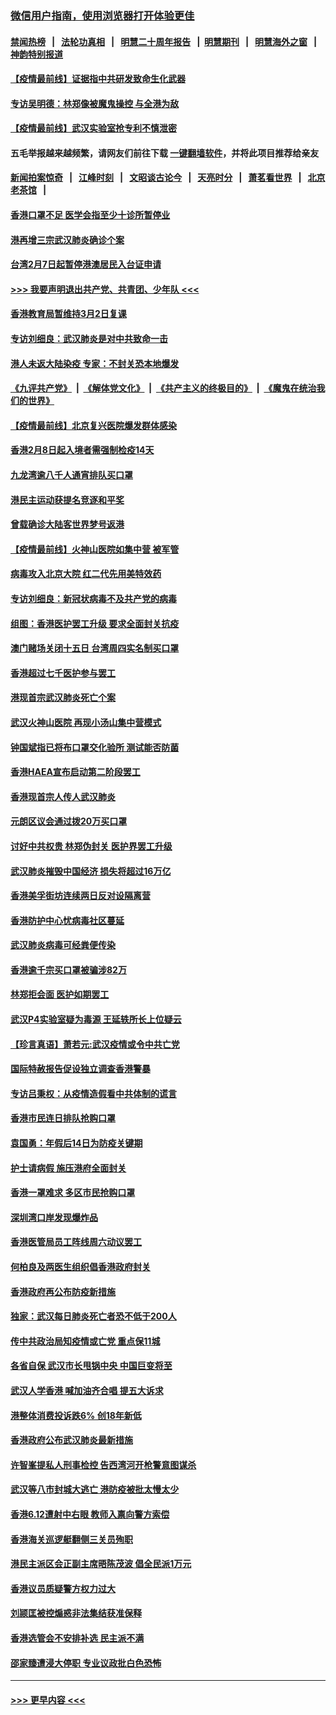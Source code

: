 ### [微信用户指南，使用浏览器打开体验更佳](https://github.com/gfw-breaker/banned-news1/blob/master/indexes/wechat-guide.md?t=0)
#### [禁闻热榜](热点新闻.md?t=0)  &nbsp;&nbsp;|&nbsp;&nbsp; [法轮功真相](https://github.com/gfw-breaker/truth/blob/master/README.md?t=0) &nbsp;&nbsp;|&nbsp;&nbsp; [明慧二十周年报告](https://github.com/gfw-breaker/mh-reports/blob/master/README.md?t=0) &nbsp;&nbsp;|&nbsp;&nbsp;[明慧期刊](https://github.com/gfw-breaker/mh-qikan) &nbsp;&nbsp;|&nbsp;&nbsp; [明慧海外之窗](https://github.com/gfw-breaker/mh-news/blob/master/README.md?t=0) &nbsp;&nbsp;|&nbsp;&nbsp; [神韵特别报道](https://github.com/gfw-breaker/mh-news/blob/master/shenyun.md?t=0)
#### [【疫情最前线】证据指中共研发致命生化武器](../pages/nsc415/n11853087.md?t=02081211) 
#### [专访吴明德：林郑像被魔鬼操控 与全港为敌](../pages/nsc415/n11852734.md?t=02081211) 
#### [【疫情最前线】武汉实验室抢专利不慎泄密](../pages/nsc415/n11850310.md?t=02081211) 
#### 五毛举报越来越频繁，请网友们前往下载 [一键翻墙软件](https://github.com/gfw-breaker/ssr-accounts)，并将此项目推荐给亲友
#### [新闻拍案惊奇](https://github.com/gfw-breaker/banned-news1/blob/master/pages/link4.md) &nbsp;&nbsp;|&nbsp;&nbsp; [江峰时刻](https://github.com/gfw-breaker/banned-news1/blob/master/pages/link4.md) &nbsp;&nbsp;|&nbsp;&nbsp; [文昭谈古论今](https://github.com/gfw-breaker/banned-news1/blob/master/pages/link4.md) &nbsp;&nbsp;|&nbsp;&nbsp; [天亮时分](https://github.com/gfw-breaker/banned-news1/blob/master/pages/link4.md) &nbsp;&nbsp;|&nbsp;&nbsp; [萧茗看世界](https://github.com/gfw-breaker/banned-news1/blob/master/pages/link4.md) &nbsp;&nbsp;|&nbsp;&nbsp; [北京老茶馆](https://github.com/gfw-breaker/banned-news1/blob/master/pages/link4.md) &nbsp;&nbsp;|&nbsp;&nbsp; 
#### [香港口罩不足 医学会指至少十诊所暂停业](../pages/nsc415/n11850301.md?t=02081211) 
#### [港再增三宗武汉肺炎确诊个案](../pages/nsc415/n11850328.md?t=02081211) 
#### [台湾2月7日起暂停港澳居民入台证申请](../pages/nsc415/n11850304.md?t=02081211) 
#### [>>> 我要声明退出共产党、共青团、少年队 <<<](https://github.com/begood0513/goodnews/blob/master/quit/letter.md) 
#### [香港教育局暂维持3月2日复课](../pages/nsc415/n11850260.md?t=02081211) 
#### [专访刘细良：武汉肺炎是对中共致命一击](../pages/nsc415/n11849934.md?t=02081211) 
#### [港人未返大陆染疫 专家：不封关恐本地爆发](../pages/nsc415/n11848021.md?t=02081211) 
#### [《九评共产党》](https://github.com/begood0513/9ping.md/blob/master/README.md) &nbsp;|&nbsp; [《解体党文化》](../../../../jtdwh.md/blob/master/README.md)  &nbsp;|&nbsp; [《共产主义的终极目的》](../../../../gczydzjmd.md/blob/master/README.md) &nbsp;|&nbsp; [《魔鬼在统治我们的世界》](../../../../mgztzwmdsj.md/blob/master/README.md) 
#### [【疫情最前线】北京复兴医院爆发群体感染](../pages/nsc415/n11847626.md?t=02081211) 
#### [香港2月8日起入境者需强制检疫14天](../pages/nsc415/n11847658.md?t=02081211) 
#### [九龙湾逾八千人通宵排队买口罩](../pages/nsc415/n11847647.md?t=02081211) 
#### [港民主运动获提名竞逐和平奖](../pages/nsc415/n11847633.md?t=02081211) 
#### [曾载确诊大陆客世界梦号返港](../pages/nsc415/n11847608.md?t=02081211) 
#### [【疫情最前线】火神山医院如集中营 被军管](../pages/nsc415/n11847524.md?t=02081211) 
#### [病毒攻入北京大院 红二代先用美特效药](../pages/nsc415/n11847427.md?t=02081211) 
#### [专访刘细良：新冠状病毒不及共产党的病毒](../pages/nsc415/n11847164.md?t=02081211) 
#### [组图：香港医护罢工升级 要求全面封关抗疫](../pages/nsc415/n11844107.md?t=02081211) 
#### [澳门赌场关闭十五日 台湾周四实名制买口罩](../pages/nsc415/n11845083.md?t=02081211) 
#### [香港超过七千医护参与罢工](../pages/nsc415/n11845051.md?t=02081211) 
#### [港现首宗武汉肺炎死亡个案](../pages/nsc415/n11844998.md?t=02081211) 
#### [武汉火神山医院 再现小汤山集中营模式](../pages/nsc415/n11844763.md?t=02081211) 
#### [钟国斌指已将布口罩交化验所 测试能否防菌](../pages/nsc415/n11842783.md?t=02081211) 
#### [香港HAEA宣布启动第二阶段罢工](../pages/nsc415/n11842723.md?t=02081211) 
#### [香港现首宗人传人武汉肺炎](../pages/nsc415/n11842766.md?t=02081211) 
#### [元朗区议会通过拨20万买口罩](../pages/nsc415/n11842754.md?t=02081211) 
#### [讨好中共权贵 林郑伪封关 医护界罢工升级](../pages/nsc415/n11842359.md?t=02081211) 
#### [武汉肺炎摧毁中国经济 损失将超过16万亿](../pages/nsc415/n11839723.md?t=02081211) 
#### [香港美孚街坊连续两日反对设隔离营](../pages/nsc415/n11839962.md?t=02081211) 
#### [香港防护中心忧病毒社区蔓延](../pages/nsc415/n11839933.md?t=02081211) 
#### [武汉肺炎病毒可经粪便传染](../pages/nsc415/n11839939.md?t=02081211) 
#### [香港逾千宗买口罩被骗涉82万](../pages/nsc415/n11839914.md?t=02081211) 
#### [林郑拒会面 医护如期罢工](../pages/nsc415/n11839892.md?t=02081211) 
#### [武汉P4实验室疑为毒源 王延轶所长上位疑云](../pages/nsc415/n11835543.md?t=02081211) 
#### [【珍言真语】萧若元:武汉疫情或令中共亡党](../pages/nsc415/n11829394.md?t=02081211) 
#### [国际特赦报告促设独立调查香港警暴](../pages/nsc415/n11833845.md?t=02081211) 
#### [专访吕秉权：从疫情造假看中共体制的谎言](../pages/nsc415/n11833813.md?t=02081211) 
#### [香港市民连日排队抢购口罩](../pages/nsc415/n11833794.md?t=02081211) 
#### [袁国勇：年假后14日为防疫关键期](../pages/nsc415/n11831088.md?t=02081211) 
#### [护士请病假 施压港府全面封关](../pages/nsc415/n11831030.md?t=02081211) 
#### [香港一罩难求 多区市民抢购口罩](../pages/nsc415/n11831002.md?t=02081211) 
#### [深圳湾口岸发现爆炸品](../pages/nsc415/n11828802.md?t=02081211) 
#### [香港医管局员工阵线周六动议罢工](../pages/nsc415/n11828762.md?t=02081211) 
#### [何柏良及两医生组织倡香港政府封关](../pages/nsc415/n11828749.md?t=02081211) 
#### [香港政府再公布防疫新措施](../pages/nsc415/n11828716.md?t=02081211) 
#### [独家：武汉每日肺炎死亡者恐不低于200人](../pages/nsc415/n11828240.md?t=02081211) 
#### [传中共政治局知疫情或亡党 重点保11城](../pages/nsc415/n11828145.md?t=02081211) 
#### [各省自保 武汉市长甩锅中央 中国巨变将至](../pages/nsc415/n11828021.md?t=02081211) 
#### [武汉人学香港 喊加油齐合唱 提五大诉求](../pages/nsc415/n11827046.md?t=02081211) 
#### [港整体消费投诉跌6% 创18年新低](../pages/nsc415/n11817280.md?t=02081211) 
#### [香港政府公布武汉肺炎最新措施](../pages/nsc415/n11817152.md?t=02081211) 
#### [许智峯提私人刑事检控 告西湾河开枪警意图谋杀](../pages/nsc415/n11817132.md?t=02081211) 
#### [武汉等八市封城大逃亡 港防疫被批太慢太少](../pages/nsc415/n11817058.md?t=02081211) 
#### [香港6.12遭射中右眼 教师入禀向警方索偿](../pages/nsc415/n11814678.md?t=02081211) 
#### [香港海关巡逻艇翻侧三关员殉职](../pages/nsc415/n11814604.md?t=02081211) 
#### [港民主派区会正副主席晤陈茂波 倡全民派1万元](../pages/nsc415/n11814582.md?t=02081211) 
#### [香港议员质疑警方权力过大](../pages/nsc415/n11814560.md?t=02081211) 
#### [刘颕匡被控煽惑非法集结获准保释](../pages/nsc415/n11811727.md?t=02081211) 
#### [香港选管会不安排补选 民主派不满](../pages/nsc415/n11811691.md?t=02081211) 
#### [邵家臻遭浸大停职 专业议政批白色恐怖](../pages/nsc415/n11811670.md?t=02081211) 

----
#### [ >>> 更早内容 <<< ](../indexes/nsc415-earlier.md)
